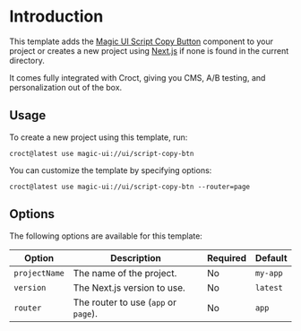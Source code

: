 # Introduction

This template adds the [Magic UI Script Copy Button](https://magicui.design/docs/components/script-copy-btn) component to your 
project or creates a new project using [Next.js](https://nextjs.org/) if none is found in the current directory.

It comes fully integrated with Croct, giving you CMS, A/B testing, and personalization out of the box.

## Usage

To create a new project using this template, run:

```js-pm
croct@latest use magic-ui://ui/script-copy-btn
```

You can customize the template by specifying options:

```js-pm
croct@latest use magic-ui://ui/script-copy-btn --router=page
```

## Options

The following options are available for this template:

| Option        | Description                          | Required | Default  |
|---------------|--------------------------------------|----------|----------|
| `projectName` | The name of the project.             | No       | `my-app` |
| `version`     | The Next.js version to use.          | No       | `latest` |
| `router`      | The router to use (`app` or `page`). | No       | `app`    |
